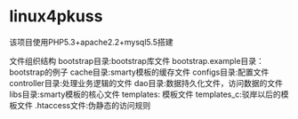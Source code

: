 linux4pkuss
===========
该项目使用PHP5.3+apache2.2+mysql5.5搭建

文件组织结构
bootstrap目录:bootstrap库文件
bootstrap.example目录：bootstrap的例子
cache目录:smarty模板的缓存文件
configs目录:配置文件
controller目录:处理业务逻辑的文件
dao目录:数据持久化文件，访问数据的文件
libs目录:smarty模板的核心文件
templates: 模板文件
templates_c:驳岸以后的模板文件
.htaccess文件:伪静态的访问规则
